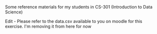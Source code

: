Some reference materials for my students in CS-301 (Introduction to Data Science)

Edit - Please refer to the data.csv available to you on moodle for this exercise. I'm removing it from here for now
